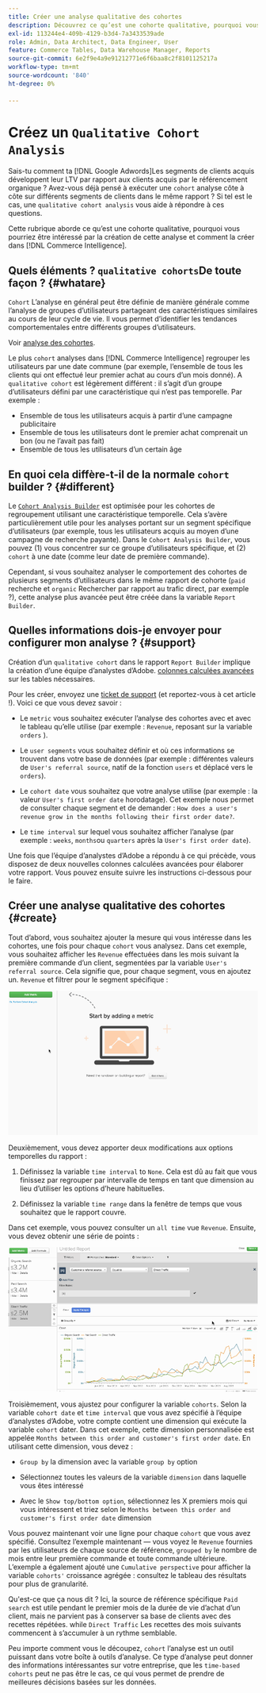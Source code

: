 ```yaml
---
title: Créer une analyse qualitative des cohortes
description: Découvrez ce qu’est une cohorte qualitative, pourquoi vous pourriez être intéressé par la création de cette analyse et comment la créer dans Commerce Intelligence.
exl-id: 113244e4-409b-4129-b3d4-7a3433539ade
role: Admin, Data Architect, Data Engineer, User
feature: Commerce Tables, Data Warehouse Manager, Reports
source-git-commit: 6e2f9e4a9e91212771e6f6baa8c2f8101125217a
workflow-type: tm+mt
source-wordcount: '840'
ht-degree: 0%

---
```


# Créez un `Qualitative Cohort Analysis`

Sais-tu comment ta [!DNL Google Adwords]Les segments de clients acquis développent leur LTV par rapport aux clients acquis par le référencement organique ? Avez-vous déjà pensé à exécuter une `cohort` analyse côte à côte sur différents segments de clients dans le même rapport ? Si tel est le cas, une `qualitative cohort analysis` vous aide à répondre à ces questions.

Cette rubrique aborde ce qu’est une cohorte qualitative, pourquoi vous pourriez être intéressé par la création de cette analyse et comment la créer dans [!DNL Commerce Intelligence].

## Quels éléments ? `qualitative cohorts`De toute façon ? {#whatare}

`Cohort` L’analyse en général peut être définie de manière générale comme l’analyse de groupes d’utilisateurs partageant des caractéristiques similaires au cours de leur cycle de vie. Il vous permet d’identifier les tendances comportementales entre différents groupes d’utilisateurs.

Voir [analyse des cohortes](https://www.cohortanalysis.com/).

Le plus `cohort` analyses dans [!DNL Commerce Intelligence] regrouper les utilisateurs par une date commune (par exemple, l’ensemble de tous les clients qui ont effectué leur premier achat au cours d’un mois donné). A `qualitative cohort` est légèrement différent : il s’agit d’un groupe d’utilisateurs défini par une caractéristique qui n’est pas temporelle. Par exemple :

* Ensemble de tous les utilisateurs acquis à partir d’une campagne publicitaire
* Ensemble de tous les utilisateurs dont le premier achat comprenait un bon (ou ne l’avait pas fait)
* Ensemble de tous les utilisateurs d’un certain âge

## En quoi cela diffère-t-il de la normale `cohort` builder ? {#different}

Le [`Cohort Analysis Builder`](../dev-reports/cohort-rpt-bldr.md) est optimisée pour les cohortes de regroupement utilisant une caractéristique temporelle. Cela s’avère particulièrement utile pour les analyses portant sur un segment spécifique d’utilisateurs (par exemple, tous les utilisateurs acquis au moyen d’une campagne de recherche payante). Dans le `Cohort Analysis Builder`, vous pouvez (1) vous concentrer sur ce groupe d’utilisateurs spécifique, et (2) `cohort` à une date (comme leur date de première commande).

Cependant, si vous souhaitez analyser le comportement des cohortes de plusieurs segments d’utilisateurs dans le même rapport de cohorte (`paid` recherche et `organic` Rechercher par rapport au trafic direct, par exemple ?), cette analyse plus avancée peut être créée dans la variable `Report Builder`.

## Quelles informations dois-je envoyer pour configurer mon analyse ? {#support}

Création d’un `qualitative cohort` dans le rapport `Report Builder` implique la création d’une équipe d’analystes d’Adobe. [colonnes calculées avancées](../data-warehouse-mgr/creating-calculated-columns.md) sur les tables nécessaires.

Pour les créer, envoyez une [ticket de support](https://experienceleague.adobe.com/docs/commerce-knowledge-base/kb/troubleshooting/miscellaneous/mbi-service-policies.html) (et reportez-vous à cet article !). Voici ce que vous devez savoir :

* Le `metric` vous souhaitez exécuter l’analyse des cohortes avec et avec le tableau qu’elle utilise (par exemple : `Revenue`, reposant sur la variable `orders` ).

* Le `user segments` vous souhaitez définir et où ces informations se trouvent dans votre base de données (par exemple : différentes valeurs de `User's referral source`, natif de la fonction `users` et déplacé vers le `orders`).

* Le `cohort date` vous souhaitez que votre analyse utilise (par exemple : la valeur `User's first order date` horodatage). Cet exemple nous permet de consulter chaque segment et de demander : `How does a user's revenue grow in the months following their first order date?`.

* Le `time interval` sur lequel vous souhaitez afficher l’analyse (par exemple : `weeks`, `months`ou `quarters` après la `User's first order date`).

Une fois que l’équipe d’analystes d’Adobe a répondu à ce qui précède, vous disposez de deux nouvelles colonnes calculées avancées pour élaborer votre rapport. Vous pouvez ensuite suivre les instructions ci-dessous pour le faire.

## Créer une analyse qualitative des cohortes {#create}

Tout d’abord, vous souhaitez ajouter la mesure qui vous intéresse dans les cohortes, une fois pour chaque `cohort` vous analysez. Dans cet exemple, vous souhaitez afficher les `Revenue` effectuées dans les mois suivant la première commande d’un client, segmentées par la variable `User's referral source`. Cela signifie que, pour chaque segment, vous en ajoutez un. `Revenue` et filtrer pour le segment spécifique :

![](../../assets/qualcohort1.gif)

Deuxièmement, vous devez apporter deux modifications aux options temporelles du rapport :

1. Définissez la variable `time interval` to `None`. Cela est dû au fait que vous finissez par regrouper par intervalle de temps en tant que dimension au lieu d’utiliser les options d’heure habituelles.

1. Définissez la variable `time range` dans la fenêtre de temps que vous souhaitez que le rapport couvre.

Dans cet exemple, vous pouvez consulter un `all time` vue `Revenue`. Ensuite, vous devez obtenir une série de points :

![](../../assets/qualcohort2.gif)

Troisièmement, vous ajustez pour configurer la variable `cohorts`. Selon la variable `cohort date` et `time interval` que vous avez spécifié à l’équipe d’analystes d’Adobe, votre compte contient une dimension qui exécute la variable `cohort` dater. Dans cet exemple, cette dimension personnalisée est appelée `Months between this order and customer's first order date`. En utilisant cette dimension, vous devez :

* `Group by` la dimension avec la variable `group by` option

* Sélectionnez toutes les valeurs de la variable `dimension` dans laquelle vous êtes intéressé

* Avec le `Show top/bottom option`, sélectionnez les X premiers mois qui vous intéressent et triez selon le `Months between this order and customer's first order date` dimension

Vous pouvez maintenant voir une ligne pour chaque `cohort` que vous avez spécifié. Consultez l’exemple maintenant — vous voyez le `Revenue` fournies par les utilisateurs de chaque source de référence, `grouped by` le nombre de mois entre leur première commande et toute commande ultérieure. L’exemple a également ajouté une `Cumulative perspective` pour afficher la variable `cohorts'` croissance agrégée : consultez le tableau des résultats pour plus de granularité.

Qu&#39;est-ce que ça nous dit ? Ici, la source de référence spécifique `Paid search` est utile pendant le premier mois de la durée de vie d’achat d’un client, mais ne parvient pas à conserver sa base de clients avec des recettes répétées. while `Direct Traffic` Les recettes des mois suivants commencent à s’accumuler à un rythme semblable.

Peu importe comment vous le découpez, `cohort` l’analyse est un outil puissant dans votre boîte à outils d’analyse. Ce type d’analyse peut donner des informations intéressantes sur votre entreprise, que les `time-based cohorts` peut ne pas être le cas, ce qui vous permet de prendre de meilleures décisions basées sur les données.
